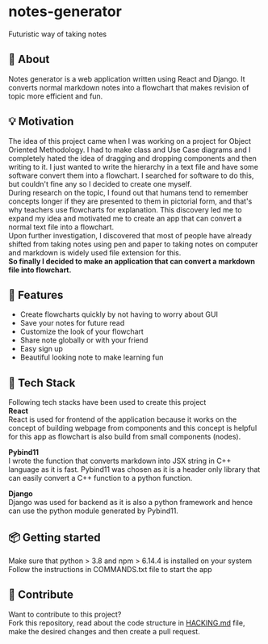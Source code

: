 # notes-generator

Futuristic way of taking notes

## 📓 About

Notes generator is a web application written using React and Django. It converts
normal markdown notes into a flowchart that makes revision of topic more
efficient and fun.

## 💡 Motivation

The idea of this project came when I was working on a project for Object
Oriented Methodology. I had to make class and Use Case diagrams and I completely
hated the idea of dragging and dropping components and then writing to it. I
just wanted to write the hierarchy in a text file and have some software convert
them into a flowchart. I searched for software to do this, but couldn't fine any
so I decided to create one myself. <br> During research on the topic, I found
out that humans tend to remember concepts longer if they are presented to them
in pictorial form, and that's why teachers use flowcharts for explanation. This
discovery led me to expand my idea and motivated me to create an app that can
convert a normal text file into a flowchart.<br> Upon further investigation, I
discovered that most of people have already shifted from taking notes using pen
and paper to taking notes on computer and markdown is widely used file extension
for this.<br> <b>So finally I decided to make an application that can convert a
markdown file into flowchart.</b>

## 🚀 Features

<ul>
    <li> Create flowcharts quickly by not having to worry about GUI </li>
    <li> Save your notes for future read </li>
    <li> Customize the look of your flowchart </li>
    <li> Share note globally or with your friend </li>
    <li> Easy sign up </li>
    <li> Beautiful looking note to make learning fun </li>
</ul>

## 🤖 Tech Stack

Following tech stacks have been used to create this project <br>
<b>React</b><br> React is used for frontend of the application because it works
on the concept of building webpage from components and this concept is helpful
for this app as flowchart is also build from small components (nodes).

<b>Pybind11 </b><br> I wrote the function that converts markdown into JSX string
in C++ language as it is fast. Pybind11 was chosen as it is a header only
library that can easily convert a C++ function to a python function.

<b>Django </b><br> Django was used for backend as it is also a python framework
and hence can use the python module generated by Pybind11.

## 📦 Getting started

Make sure that python > 3.8 and npm > 6.14.4 is installed on your system <br>
Follow the instructions in COMMANDS.txt file to start the app

## 🔨 Contribute

Want to contribute to this project? <br> Fork this repository, read about the
code structure in
<a href="https://github.com/pSN0W/notes-generator/blob/main/HACKING.md">HACKING.md</a>
file, make the desired changes and then create a pull request.
